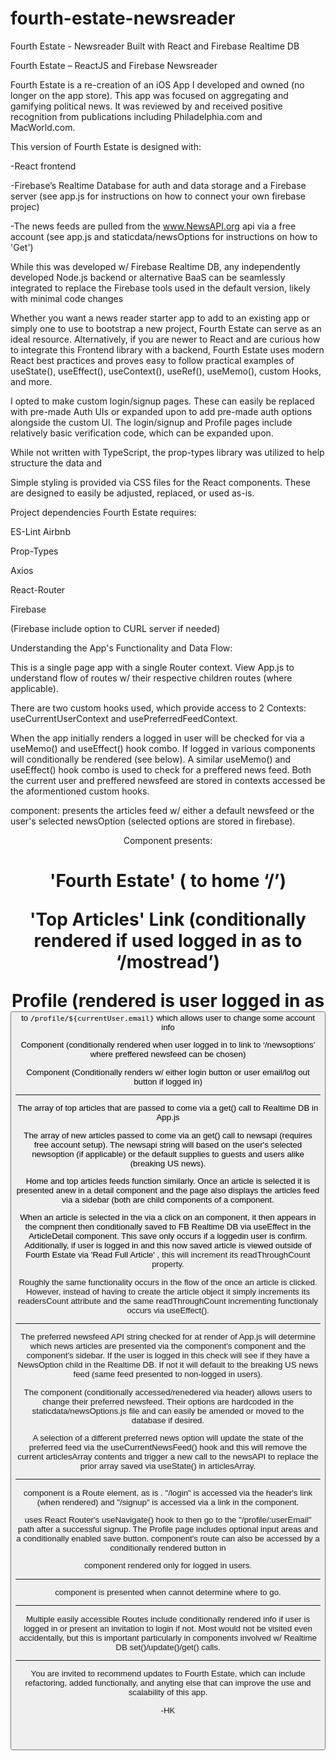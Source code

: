 # fourth-estate-newsreader 

Fourth Estate - Newsreader Built with React and Firebase Realtime DB 

  

Fourth Estate – ReactJS and Firebase Newsreader  

  

Fourth Estate is a re-creation of an iOS App I developed and owned (no longer on the app store). This app was focused on aggregating and gamifying political news. It was reviewed by and received positive recognition from publications including Philadelphia.com and MacWorld.com.  

  

This version of Fourth Estate is designed with: 

  

-React frontend 

-Firebase’s Realtime Database for auth and data storage and a Firebase server (see app.js for instructions on how to connect your own firebase projec) 

-The news feeds are pulled from the www.NewsAPI.org api via a free account (see app.js and staticdata/newsOptions for instructions on how to 'Get')  

  

While this was developed w/ Firebase Realtime DB, any independently developed Node.js backend or alternative BaaS can be seamlessly integrated to replace the Firebase tools used in the default version, likely with minimal code changes 

  

Whether you want a news reader starter app to add to an existing app or simply one to use to bootstrap a new project, Fourth Estate can serve as an ideal resource. Alternatively, if you are newer to React and are curious how to integrate this Frontend library with a backend, Fourth Estate uses modern React best practices and proves easy to follow practical examples of useState(), useEffect(), useContext(), useRef(), useMemo(), custom Hooks, and more.  

  

I opted to make custom login/signup pages. These can easily be replaced with pre-made Auth UIs or expanded upon to add pre-made auth options alongside the custom UI. The login/signup and Profile pages include relatively basic verification code, which can be expanded upon. 

  

While not written with TypeScript, the prop-types library was utilized to help structure the data and  

  

Simple styling is provided via CSS files for the React components. These are designed to easily be adjusted, replaced, or used as-is.  

  

Project dependencies Fourth Estate requires:  

  

ES-Lint Airbnb   

  

Prop-Types  

  

Axios  

  

React-Router  

  

Firebase 

  

(Firebase include option to CURL server if needed)  

  

  

  

Understanding the App's Functionality and Data Flow:  

  

  

This is a single page app with a single Router context. View App.js to understand flow of routes w/ their respective children routes (where applicable). 

  

There are two custom hooks used, which provide access to 2 Contexts: useCurrentUserContext and usePreferredFeedContext. 

  

When the app initially renders a logged in user will be checked for via a useMemo() and useEffect() hook combo. If logged in various components will conditionally be rendered (see below). A similar useMemo() and useEffect() hook combo is used to check for a preffered news feed. Both the current user and preffered newsfeed are stored in contexts accessed be the aformentioned custom hooks. 

  

  

  

<Home> component: presents the articles feed w/ either a default newsfeed or the user's selected newsOption (selected options are stored in firebase). 

  

  

<Header> Component presents:   

  

<H1> 'Fourth Estate' (<Link> to home ‘/’) 

  

'Top Articles' Link (conditionally rendered if used logged in as <Link> to ‘/mostread’)  

  

Profile (rendered is user logged in as <button> to `/profile/${currentUser.email}` which allows user to change some account info   

  

<NewsOptions> Component (conditionally rendered when user logged in to link to ‘/newsoptions’ where preffered newsfeed can be chosen) 

  

<UserDetails> Component (Conditionally renders w/ either login button or user email/log out button if logged in)  

  

__________ 

  

The array of top articles that are passed to <TopArticlesFeed> come via a get() call to Realtime DB in App.js 

  

The array of new articles passed to <Home> come via an get() call to newsapi (requires free account setup). The newsapi string will based on the user's selected newsoption (if applicable) or the default supplies to guests and users alike (breaking US news). 

  

Home and top articles feeds function similarly. Once an article is selected it is presented anew in a detail component and the page also displays the articles feed via a sidebar (both are child components of a <SelectedArticle> component. 

  

When an article is selected in the <ArticlesFeed> via a click on an <ArticleInFeed> component, it then appears in the <SelectedArticle> compnent then conditionally saved to FB Realtime DB via useEffect in the ArticleDetail component. This save only occurs if a loggedin user is confirm. Additionally, if user is logged in and this now saved article is viewed outside of Fourth Estate via 'Read Full Article' <a>, this will increment its readThroughCount property. 

  

Roughly the same functionality occurs in the flow of the <TopArticlesFeed> once an article is clicked. However, instead of having to create the article object it simply increments its readersCount attribute and the same readThroughCount incrementing functionaly occurs via useEffect(). 

  

___________ 

  

The preferred newsfeed API string checked for at render of App.js will determine which news articles are presented via the <Home> component's <ArticlesFeed> component and the <SelectedArticle> component's <ArticlesFeed> sidebar. If the user is logged in this check will see if they have a NewsOption child in the Realtime DB. If not it will default to the breaking US news feed (same feed presented to non-logged in users). 

  

The <NewsOptions> component (conditionally accessed/renedered via header) allows users to change their preferred newsfeed. Their options are hardcoded in the staticdata/newsOptions.js file and can easily be amended or moved to the database if desired. 

  

A selection of a different preferred news option will update the state of the preferred feed via the useCurrentNewsFeed() hook and this will remove the current articlesArray contents and trigger a new call to the newsAPI to replace the prior array saved via useState() in articlesArray. 

___________ 

  

<Login> component is a Route element, as is <SignUp>. "/login" is accessed via the header's link (when rendered) and "/signup" is accessed via a link in the <Login> component.  

  

<SignUp> uses React Router's useNavigate() hook to then go to the "/profile/:userEmail" path after a successful signup. The Profile page includes optional input areas and a conditionally enabled save button. <Profile> component's route can also be accessed by a conditionally rendered button in <Header> component rendered only for logged in users. 

____________ 

  

<NotFound> component is presented when <Router> cannot determine where to go. 

  

____________ 

  

Multiple easily accessible Routes include conditionally rendered info if user is logged in or present an invitation to login if not. Most would not be visited even accidentally, but this is important particularly in components involved w/ Realtime DB set()/update()/get() calls. 

  

____________ 

  

You are invited to recommend updates to Fourth Estate, which can include refactoring, added functionally, and anyting else that can improve the use and scalability of this app.  

  

-HK 
